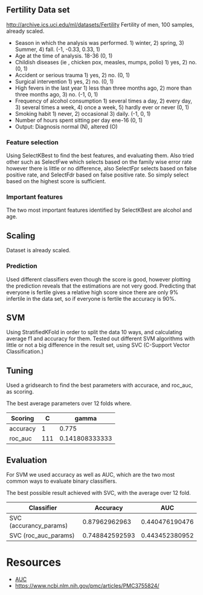 ## Fertility Data set
http://archive.ics.uci.edu/ml/datasets/Fertility
Fertility of men, 100 samples, already scaled.

- Season in which the analysis was performed. 1) winter, 2) spring, 3) Summer, 4) fall. (-1, -0.33, 0.33, 1)
- Age at the time of analysis. 18-36 (0, 1)
- Childish diseases (ie , chicken pox, measles, mumps, polio) 1) yes, 2) no. (0, 1)
- Accident or serious trauma 1) yes, 2) no. (0, 1)
- Surgical intervention 1) yes, 2) no. (0, 1)
- High fevers in the last year 1) less than three months ago, 2) more than three months ago, 3) no. (-1, 0, 1)
- Frequency of alcohol consumption 1) several times a day, 2) every day, 3) several times a week, 4) once a week, 5) hardly ever or never (0, 1)
- Smoking habit 1) never, 2) occasional 3) daily. (-1, 0, 1)
- Number of hours spent sitting per day ene-16 (0, 1)
- Output: Diagnosis normal (N), altered (O)


### Feature selection
Using SelectKBest to find the best features, and evaluating them.
Also tried other such as SelectFwe which selects based on the family wise error rate however there is little or no difference, also SelectFpr selects based on false positive rate, and SelectFdr based on false positive rate. So simply select based on the highest score is sufficient.

### Important features
The two most important features identified by SelectKBest are alcohol and age.

## Scaling
Dataset is already scaled.

### Prediction
Used different classifiers even though the score is good, however plotting the prediction reveals that the estimations are not very good. Predicting that everyone is fertile gives a relative high score since there are only 9% infertile in the data set, so if everyone is fertile the accuracy is 90%.  

## SVM
Using StratifiedKFold in order to split the data 10 ways, and calculating average f1 and accuracy for them.
Tested out different SVM algorithms with little or not a big difference in the result set, using SVC (C-Support Vector Classification.)

## Tuning
Used a gridsearch to find the best parameters with accurace, and roc_auc, as scoring.

The best average parameters over 12 folds where.

| Scoring       | C             | gamma           |
| ------------- | ------------- | --------------- |
| accuracy      | 1             | 0.775  |
| roc_auc       | 111           | 0.141808333333  |


## Evaluation
For SVM we used accuracy as well as AUC, which are the two most common ways to evaluate binary classifiers.

The best possible result achieved with SVC, with the average over 12 fold.

| Classifier             | Accuracy      | AUC             |
| -------------------    | ------------- | --------------- |
| SVC (accurancy_params) | 0.87962962963 | 0.440476190476  |
| SVC (roc_auc_params)  | 0.748842592593 | 0.443452380952  |


# Resources
- [AUC](https://en.wikipedia.org/wiki/Receiver_operating_characteristic)
- https://www.ncbi.nlm.nih.gov/pmc/articles/PMC3755824/
